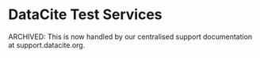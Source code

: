 # DataCite Test Services

ARCHIVED: This is now handled by our centralised support documentation at support.datacite.org.
